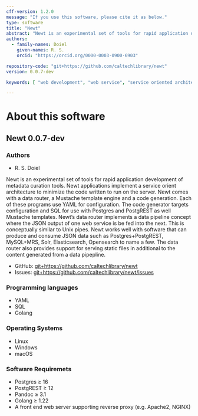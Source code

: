 ```yaml
---
cff-version: 1.2.0
message: "If you use this software, please cite it as below."
type: software
title: "Newt"
abstract: "Newt is an experimental set of tools for rapid application development of metadata curation tools. Newt applications implement a service orient architecture to minimize the code written to run on the server. Newt comes with a data router, a Mustache template engine and a code generation. Each of these programs use YAML for configuration. The code generator targets configuration and SQL for use with Postgres and PostgREST as well Mustache templates. Newt’s data router implements a data pipeline concept where the JSON output of one web service is be fed into the next. This is conceptually similar to Unix pipes. Newt works well with software that can produce and consume JSON data such as Postgres+PostgREST, MySQL+MRS, Solr, Elasticsearch, Opensearch to name a few. The data router also provides support for serving static files in additional to the content generated from a data pipepline."
authors:
  - family-names: Doiel
    given-names: R. S.
    orcid: "https://orcid.org/0000-0003-0900-6903"

repository-code: "git+https://github.com/caltechlibrary/newt"
version: 0.0.7-dev

keywords: [ "web development", "web service", "service oriented architecture", "micro service architecture", "micro service", "Postgres", "PostgREST", "Pandoc", "Mustache template", "JSON API", "data router", "static web server", "template engine", "rapid application development" ]

---
```


About this software
===================

## Newt 0.0.7-dev

### Authors

- R. S. Doiel



Newt is an experimental set of tools for rapid application development of metadata curation tools. Newt applications implement a service orient architecture to minimize the code written to run on the server. Newt comes with a data router, a Mustache template engine and a code generation. Each of these programs use YAML for configuration. The code generator targets configuration and SQL for use with Postgres and PostgREST as well Mustache templates. Newt’s data router implements a data pipeline concept where the JSON output of one web service is be fed into the next. This is conceptually similar to Unix pipes. Newt works well with software that can produce and consume JSON data such as Postgres+PostgREST, MySQL+MRS, Solr, Elasticsearch, Opensearch to name a few. The data router also provides support for serving static files in additional to the content generated from a data pipepline.


- GitHub: <git+https://github.com/caltechlibrary/newt>
- Issues: <git+https://github.com/caltechlibrary/newt/issues>


### Programming languages

- YAML
- SQL
- Golang

### Operating Systems

- Linux
- Windows
- macOS

### Software Requiremets

- Postgres ≥ 16
- PostgREST ≥ 12
- Pandoc ≥ 3.1
- Golang ≥ 1.22
- A front end web server supporting reverse proxy (e.g. Apache2, NGINX)
